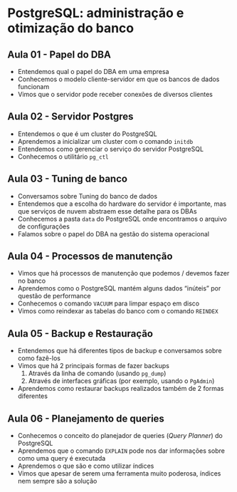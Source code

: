# PostgreSQL: administração e otimização do banco 

## Aula 01 - Papel do DBA

- Entendemos qual o papel do DBA em uma empresa
- Conhecemos o modelo cliente-servidor em que os bancos de dados funcionam
- Vimos que o servidor pode receber conexões de diversos clientes

## Aula 02 - Servidor Postgres

- Entendemos o que é um cluster do PostgreSQL
- Aprendemos a inicializar um cluster com o comando `initdb`
- Entendemos como gerenciar o serviço do servidor PostgreSQL
- Conhecemos o utilitário `pg_ctl`

## Aula 03 - Tuning de banco

- Conversamos sobre Tuning do banco de dados
- Entendemos que a escolha do hardware do servidor é importante, mas que serviços de nuvem abstraem esse detalhe para os DBAs
- Conhecemos a pasta `data` do PostgreSQL onde encontramos o arquivo de configurações
- Falamos sobre o papel do DBA na gestão do sistema operacional

## Aula 04 - Processos de manutenção

- Vimos que há processos de manutenção que podemos / devemos fazer no banco
- Aprendemos como o PostgreSQL mantém alguns dados “inúteis” por questão de performance
- Conhecemos o comando `VACUUM` para limpar espaço em disco
- Vimos como reindexar as tabelas do banco com o comando `REINDEX`

## Aula 05 - Backup e Restauração

- Entendemos que há diferentes tipos de backup e conversamos sobre como fazê-los
- Vimos que há 2 principais formas de fazer backups
  1. Através da linha de comando (usando `pg_dump`)
  2. Através de interfaces gráficas (por exemplo, usando o `PgAdmin`)
- Aprendemos como restaurar backups realizados também de 2 formas diferentes

## Aula 06 - Planejamento de queries

- Conhecemos o conceito do planejador de queries (*Query Planner*) do PostgreSQL
- Aprendemos que o comando `EXPLAIN` pode nos dar informações sobre como uma query é executada
- Aprendemos o que são e como utilizar índices
- Vimos que apesar de serem uma ferramenta muito poderosa, índices nem sempre são a solução
